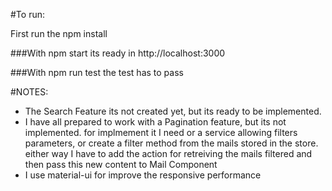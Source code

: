#To run:

First run the npm install

###With npm start its ready in http://localhost:3000

###With npm run test the test has to pass

#NOTES:

 - The Search Feature its not created yet, but its ready to be implemented.
 - I have all prepared to work with a Pagination feature, but its not implemented. for implmement it I need or a service allowing filters parameters, or create a filter method from the mails stored in the store.
 either way I have to add the action for retreiving the mails filtered and then pass this new content to Mail Component
 - I use material-ui for improve the responsive performance
   



